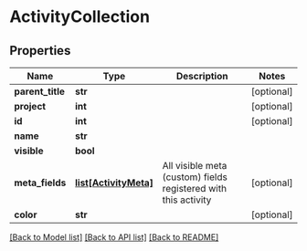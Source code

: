 # ActivityCollection

## Properties
Name | Type | Description | Notes
------------ | ------------- | ------------- | -------------
**parent_title** | **str** |  | [optional] 
**project** | **int** |  | [optional] 
**id** | **int** |  | [optional] 
**name** | **str** |  | 
**visible** | **bool** |  | 
**meta_fields** | [**list[ActivityMeta]**](ActivityMeta.md) | All visible meta (custom) fields registered with this activity | [optional] 
**color** | **str** |  | [optional] 

[[Back to Model list]](../README.md#documentation-for-models) [[Back to API list]](../README.md#documentation-for-api-endpoints) [[Back to README]](../README.md)


